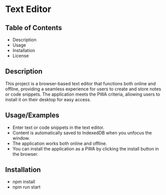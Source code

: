 # Text Editor

## Table of Contents
  - Description
  - Usage
  - Installation
  - License

## Description

This project is a browser-based text editor that functions both online and offline, providing a seamless experience for users to create and store notes or code snippets. The application meets the PWA criteria, allowing users to install it on their desktop for easy access.

## Usage/Examples
  - Enter text or code snippets in the text editor.
  - Content is automatically saved to IndexedDB when you unfocus the window.
  - The application works both online and offline.
  - You can install the application as a PWA by clicking the install button in the browser.

## Installation

  - npm install
  - npm run start